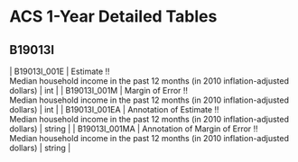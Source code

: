 # ACS 1-Year Detailed Tables

## B19013I

| B19013I_001E | Estimate !!<br>Median household income in the past 12 months (in 2010 inflation-adjusted dollars) | int |
| B19013I_001M | Margin of Error !!<br>Median household income in the past 12 months (in 2010 inflation-adjusted dollars) | int |
| B19013I_001EA | Annotation of Estimate !!<br>Median household income in the past 12 months (in 2010 inflation-adjusted dollars) | string |
| B19013I_001MA | Annotation of Margin of Error !!<br>Median household income in the past 12 months (in 2010 inflation-adjusted dollars) | string |

